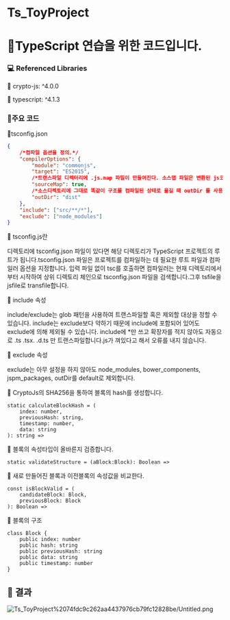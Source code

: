 # Ts_ToyProject

# 🐶TypeScript 연습을 위한 코드입니다.

### 💻 Referenced Libraries

👀 crypto-js: ^4.0.0

👀 typescript: ^4.1.3


### 🐳주요 코드

🍎tsconfig.json

```json
{
    /*컴파일 옵션을 정의.*/
    "compilerOptions": { 
        "module": "commonjs",
        "target": "ES2015",
        /*트랜스파일 디렉터리에 .js.map 파일이 만들어진다. 소스맵 파일은 변환된 js코드가 ts의 어디에 해당하는 지를 알려준다.*/
        "sourceMap": true,
        /*소스디렉토리에 그대로 똑같이 구조를 컴파일된 상태로 옮길 때 outDir 를 사용*/
        "outDir": "dist"
    },
    "include": ["src/**/*"],    
    "exclude": ["node_modules"]
}
```
🍄 tsconfig.js란

디렉토리에 tsconfig.json 파일이 있다면 해당 디렉토리가 TypeScript 프로젝트의 루트가 됩니다.tsconfig.json 파일은 프로젝트를 컴파일하는 데 필요한 루트 파일과 컴파일러 옵션을 지정합니다. 입력 파일 없이 tsc를 호출하면 컴파일러는 현재 디렉토리에서부터 시작하여 상위 디렉토리 체인으로 tsconfig.json 파일을 검색합니다.그후 tsfile을 jsfile로 transfile합니다.

🍄 include 속성

include/exclude는 glob 패턴을 사용하여 트랜스파일할 혹은 제외할 대상을 정할 수 있습니다. include는 exclude보다 약하기 때문에 include에 포함되어 있어도 exclude에 의해 제외될 수 있습니다. include에 *만 쓰고 확장자를 적지 않아도 자동으로 .ts .tsx. .d.ts 만 트랜스파일합니다.js가 껴있다고 해서 오류를 내지 않습니다.

🍄 exclude 속성

exclude는 아무 설정을 하지 않아도 node_modules, bower_components, jspm_packages, outDir를 default로 제외합니다.


🍎 CryptoJs의 SHA256을 통하여 블록의 hash를 생성합니다.

```tsx
static calculateBlockHash = (
	index: number, 
	previousHash: string, 
	timestamp: number, 
	data: string
): string =>
```


🍎 블록의 속성타입이 올바른지 검증합니다.

```tsx
static validateStructure = (aBlock:Block): Boolean =>
```


🍎 새로 만들어진 블록과  이전블록의 속성값을 비교한다.

```tsx
const isBlockValid = (
	candidateBlock: Block, 
	previousBlock: Block
): Boolean => 
```


🍎 블록의 구조

```tsx
class Block {
    public index: number
    public hash: string
    public previousHash: string
    public data: string
    public timestamp: number
}
```


## 🍏 결과
![Ts_ToyProject%2074fdc9c262aa4437976cb79fc12828be/Untitled.png](Ts_ToyProject%2074fdc9c262aa4437976cb79fc12828be/Untitled.png)